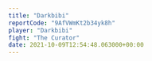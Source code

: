 ```yaml
---
title: "Darkbibi"
reportCode: "9AfVWmKt2b34yk8h"
player: "Darkbibi"
fight: "The Curator"
date: 2021-10-09T12:54:48.063000+00:00
---
```

